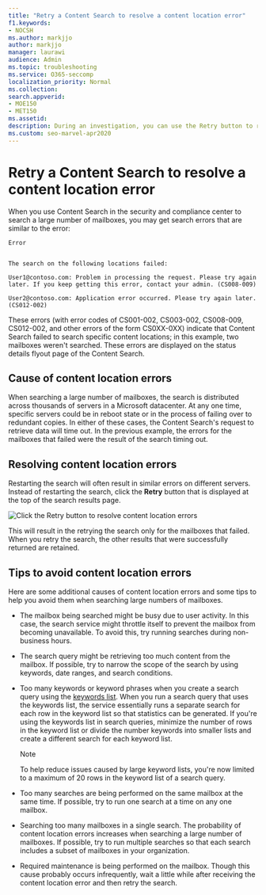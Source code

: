```yaml
---
title: "Retry a Content Search to resolve a content location error"
f1.keywords:
- NOCSH
ms.author: markjjo
author: markjjo
manager: laurawi
audience: Admin
ms.topic: troubleshooting
ms.service: O365-seccomp
localization_priority: Normal
ms.collection: 
search.appverid:
- MOE150
- MET150
ms.assetid: 
description: During an investigation, you can use the Retry button to resolve Content Searches that have content location errors.
ms.custom: seo-marvel-apr2020
---
```


# Retry a Content Search to resolve a content location error

When you use Content Search in the security and compliance center to search a large number of mailboxes, you may get search errors that are similar to the  error:

```text
Error


The search on the following locations failed:

User1@contoso.com: Problem in processing the request. Please try again later. If you keep getting this error, contact your admin. (CS008-009)

User2@contoso.com: Application error occurred. Please try again later. (CS012-002)
```

These errors (with error codes of CS001-002, CS003-002, CS008-009, CS012-002, and other errors of the form CS0XX-0XX) indicate that Content Search failed to search specific content locations; in this example, two mailboxes weren't searched. These errors are displayed on the status details flyout page of the Content Search.

## Cause of content location errors

When searching a large number of mailboxes, the search is distributed across thousands of servers in a Microsoft datacenter. At any one time, specific servers could be in reboot state or in the process of failing over to redundant copies. In either of these cases, the Content Search's request to retrieve data will time out. In the previous example, the errors for the mailboxes that failed were the result of the search timing out.

## Resolving content location errors

Restarting the search will often result in similar errors on different servers. Instead of restarting the search, click the **Retry** button that is displayed at the top of the search results page.

![Click the Retry button to resolve content location errors](../media/retrycontentsearch3.png)

This will result in the retrying the search only for the mailboxes that failed. When you retry the search, the other results that were successfully returned are retained.

## Tips to avoid content location errors

Here are some additional causes of content location errors and some tips to help you avoid them when searching large numbers of mailboxes.

- The mailbox being searched might be busy due to user activity. In this case, the search service might throttle itself to prevent the mailbox from becoming unavailable. To avoid this, try running searches during non-business hours.

- The search query might be retrieving too much content from the mailbox. If possible, try to narrow the scope of the search by using keywords, date ranges, and search conditions.

- Too many keywords or keyword phrases when you create a search query using the [keywords list](view-keyword-statistics-for-content-search.md#get-keyword-statistics-for-searches). When you run a search query that uses the keywords list, the service essentially runs a separate search for each row in the keyword list so that statistics can be generated. If you're using the keywords list in search queries, minimize the number of rows in the keyword list or divide the number keywords into smaller lists and create a different search for each keyword list.

  > [!NOTE]
  > To help reduce issues caused by large keyword lists, you're now limited to a maximum of 20 rows in the keyword list of a search query.

- Too many searches are being performed on the same mailbox at the same time. If possible, try to run one search at a time on any one mailbox.

- Searching too many mailboxes in a single search. The probability of content location errors increases when searching a large number of mailboxes. If possible, try to run multiple searches so that each search includes a subset of  mailboxes in your organization.

- Required maintenance is being performed on the mailbox. Though this cause probably occurs infrequently, wait a little while after receiving the content location error and then retry the search.
